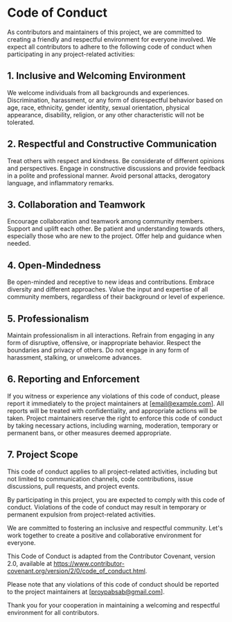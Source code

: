 # Code of Conduct
As contributors and maintainers of this project, we are committed to creating a friendly and respectful environment for everyone involved. We expect all contributors to adhere to the following code of conduct when participating in any project-related activities:

## 1. Inclusive and Welcoming Environment
We welcome individuals from all backgrounds and experiences. Discrimination, harassment, or any form of disrespectful behavior based on age, race, ethnicity, gender identity, sexual orientation, physical appearance, disability, religion, or any other characteristic will not be tolerated.

## 2. Respectful and Constructive Communication
Treat others with respect and kindness. Be considerate of different opinions and perspectives. Engage in constructive discussions and provide feedback in a polite and professional manner. Avoid personal attacks, derogatory language, and inflammatory remarks.

## 3. Collaboration and Teamwork
Encourage collaboration and teamwork among community members. Support and uplift each other. Be patient and understanding towards others, especially those who are new to the project. Offer help and guidance when needed.

## 4. Open-Mindedness
Be open-minded and receptive to new ideas and contributions. Embrace diversity and different approaches. Value the input and expertise of all community members, regardless of their background or level of experience.

## 5. Professionalism
Maintain professionalism in all interactions. Refrain from engaging in any form of disruptive, offensive, or inappropriate behavior. Respect the boundaries and privacy of others. Do not engage in any form of harassment, stalking, or unwelcome advances.

## 6. Reporting and Enforcement
If you witness or experience any violations of this code of conduct, please report it immediately to the project maintainers at [email@example.com]. All reports will be treated with confidentiality, and appropriate actions will be taken. Project maintainers reserve the right to enforce this code of conduct by taking necessary actions, including warning, moderation, temporary or permanent bans, or other measures deemed appropriate.

## 7. Project Scope
This code of conduct applies to all project-related activities, including but not limited to communication channels, code contributions, issue discussions, pull requests, and project events.

By participating in this project, you are expected to comply with this code of conduct. Violations of the code of conduct may result in temporary or permanent expulsion from project-related activities.

We are committed to fostering an inclusive and respectful community. Let's work together to create a positive and collaborative environment for everyone.

This Code of Conduct is adapted from the Contributor Covenant, version 2.0, available at https://www.contributor-covenant.org/version/2/0/code_of_conduct.html.

Please note that any violations of this code of conduct should be reported to the project maintainers at [proypabsab@gmail.com].

Thank you for your cooperation in maintaining a welcoming and respectful environment for all contributors.